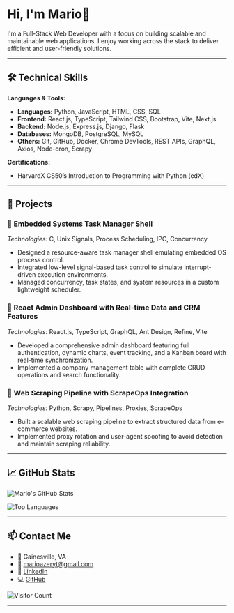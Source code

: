 # Hi, I'm Mario👋

I'm a Full-Stack Web Developer with a focus on building scalable and maintainable web applications. I enjoy working across the stack to deliver efficient and user-friendly solutions.

---
## 🛠️ Technical Skills

**Languages & Tools:**
- **Languages:** Python, JavaScript, HTML, CSS, SQL
- **Frontend:** React.js, TypeScript, Tailwind CSS, Bootstrap, Vite, Next.js
- **Backend:** Node.js, Express.js, Django, Flask
- **Databases:** MongoDB, PostgreSQL, MySQL
- **Others:** Git, GitHub, Docker, Chrome DevTools, REST APIs, GraphQL, Axios, Node-cron, Scrapy

**Certifications:**
- HarvardX CS50’s Introduction to Programming with Python (edX)

---

## 💼 Projects

### 📌 Embedded Systems Task Manager Shell
*Technologies:* C, Unix Signals, Process Scheduling, IPC, Concurrency
- Designed a resource-aware task manager shell emulating embedded OS process control.
- Integrated low-level signal-based task control to simulate interrupt-driven execution environments.
- Managed concurrency, task states, and system resources in a custom lightweight scheduler.

### 📌 React Admin Dashboard with Real-time Data and CRM Features
*Technologies:* React.js, TypeScript, GraphQL, Ant Design, Refine, Vite
- Developed a comprehensive admin dashboard featuring full authentication, dynamic charts, event tracking, and a Kanban board with real-time synchronization.
- Implemented a company management table with complete CRUD operations and search functionality.

### 📌 Web Scraping Pipeline with ScrapeOps Integration
*Technologies:* Python, Scrapy, Pipelines, Proxies, ScrapeOps
- Built a scalable web scraping pipeline to extract structured data from e-commerce websites.
- Implemented proxy rotation and user-agent spoofing to avoid detection and maintain scraping reliability.

---

## 📈 GitHub Stats

![Mario's GitHub Stats](https://github-readme-stats.vercel.app/api?username=marioazer&show_icons=true&theme=default)

![Top Languages](https://github-readme-stats.vercel.app/api/top-langs/?username=marioazer&layout=compact&theme=default)

---

## 📫 Contact Me

- 📍 Gainesville, VA
- 📧 [marioazeryt@gmail.com](mailto:marioazeryt@gmail.com)
- 💼 [LinkedIn](https://www.linkedin.com/in/marioazer1/)
- 💻 [GitHub](https://github.com/marioazer)

![Visitor Count](https://komarev.com/ghpvc/?username=marioazer&color=blue)

---
